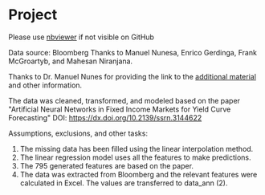 # Project


Please use [nbviewer]([url](https://nbviewer.org/)https://nbviewer.org/) if not visible on GitHub


Data source: Bloomberg
Thanks to Manuel Nunesa, Enrico Gerdinga, Frank McGroartyb, and Mahesan Niranjana. 

Thanks to Dr. Manuel Nunes for providing the link to the [additional material]([url](https://eprints.soton.ac.uk/425965/)https://eprints.soton.ac.uk/425965/) and other information.

The data was cleaned, transformed, and modeled based on the paper "Artificial Neural Networks in Fixed Income Markets for Yield Curve Forecasting" DOI: https://dx.doi.org/10.2139/ssrn.3144622

Assumptions, exclusions, and other tasks:

1. The missing data has been filled using the linear interpolation method.
2. The linear regression model uses all the features to make predictions.
3. The 795 generated features are based on the paper.
4. The data was extracted from Bloomberg and the relevant features were calculated in Excel. The values are transferred to data_ann (2).

